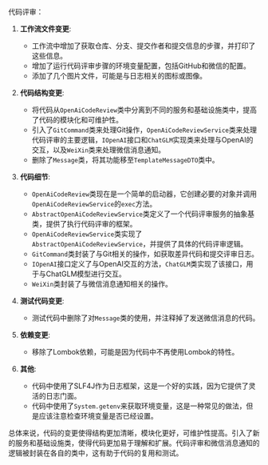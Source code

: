 代码评审：

1. **工作流文件变更**:
   - 工作流中增加了获取仓库、分支、提交作者和提交信息的步骤，并打印了这些信息。
   - 增加了运行代码评审步骤的环境变量配置，包括GitHub和微信的配置。
   - 添加了几个图片文件，可能是与日志相关的图标或图像。

2. **代码结构变更**:
   - 将代码从`OpenAiCodeReview`类中分离到不同的服务和基础设施类中，提高了代码的模块化和可维护性。
   - 引入了`GitCommand`类来处理Git操作，`OpenAiCodeReviewService`类来处理代码评审的主要逻辑，`IOpenAI`接口和`ChatGLM`实现类来处理与OpenAI的交互，以及`WeiXin`类来处理微信消息通知。
   - 删除了`Message`类，将其功能移至`TemplateMessageDTO`类中。

3. **代码细节**:
   - `OpenAiCodeReview`类现在是一个简单的启动器，它创建必要的对象并调用`OpenAiCodeReviewService`的`exec`方法。
   - `AbstractOpenAiCodeReviewService`类定义了一个代码评审服务的抽象基类，提供了执行代码评审的框架。
   - `OpenAiCodeReviewService`类实现了`AbstractOpenAiCodeReviewService`，并提供了具体的代码评审逻辑。
   - `GitCommand`类封装了与Git相关的操作，如获取差异代码和提交评审日志。
   - `IOpenAI`接口定义了与OpenAI交互的方法，`ChatGLM`类实现了该接口，用于与ChatGLM模型进行交互。
   - `WeiXin`类封装了与微信消息通知相关的操作。

4. **测试代码变更**:
   - 测试代码中删除了对`Message`类的使用，并注释掉了发送微信消息的代码。

5. **依赖变更**:
   - 移除了Lombok依赖，可能是因为代码中不再使用Lombok的特性。

6. **其他**:
   - 代码中使用了SLF4J作为日志框架，这是一个好的实践，因为它提供了灵活的日志门面。
   - 代码中使用了`System.getenv`来获取环境变量，这是一种常见的做法，但是应该注意检查环境变量是否已经设置。

总体来说，代码的变更使得结构更加清晰，模块化更好，可维护性提高。引入了新的服务和基础设施类，使得代码更加易于理解和扩展。代码评审和微信消息通知的逻辑被封装在各自的类中，这有助于代码的复用和测试。